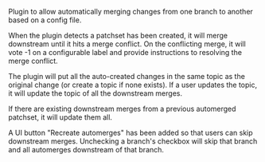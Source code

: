 Plugin to allow automatically merging changes from one branch to another based
on a config file.

When the plugin detects a patchset has been created, it will
merge downstream until it hits a merge conflict. On the
conflicting merge, it will vote -1 on a configurable label
and provide instructions to resolving the merge conflict.

The plugin will put all the auto-created changes in the
same topic as the original change (or create a topic if
none exists). If a user updates the topic, it will update
the topic of all the downstream merges.

If there are existing downstream merges from a previous
automerged patchset, it will update them all.

A UI button "Recreate automerges" has been added so that users can skip
downstream merges. Unchecking a branch's checkbox will skip that branch and
all automerges downstream of that branch.
